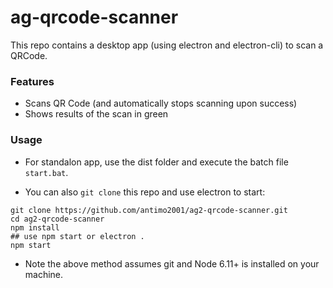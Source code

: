 # ag-qrcode-scanner
This repo contains a desktop app (using electron and electron-cli) to scan a QRCode.

### Features
* Scans QR Code (and automatically stops scanning upon success)
* Shows results of the scan in green

### Usage
* For standalon app, use the dist folder and execute the batch file `start.bat`.

* You can also `git clone` this repo and use electron to start:
```
git clone https://github.com/antimo2001/ag2-qrcode-scanner.git
cd ag2-qrcode-scanner
npm install
## use npm start or electron .
npm start
```

* Note the above method assumes git and Node 6.11+ is installed on your machine.